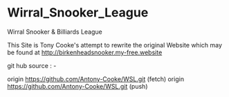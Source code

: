 # Wirral_Snooker_League
Wirral Snooker &amp; Billiards League

This Site is Tony Cooke's attempt to rewrite the original Website which may be found at 
http://birkenheadsnooker.my-free.website

git hub source : -

origin  https://github.com/Antony-Cooke/WSL.git (fetch)
origin  https://github.com/Antony-Cooke/WSL.git (push)
